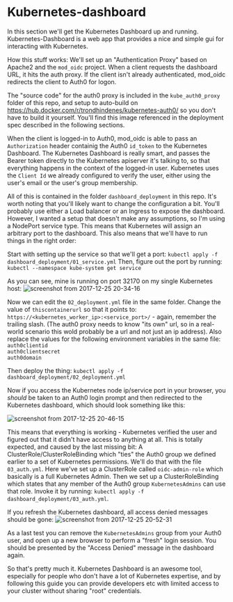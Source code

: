 # Kubernetes-dashboard

In this section we'll get the Kubernetes Dashboard up and running. Kubernetes-Dashboard is a web app that provides a nice and simple gui for interacting with Kubernetes.

How this stuff works:
We'll set up an "Authentication Proxy" based on Apache2 and the `mod_oidc` project. When a client requests the dashboard URL, it hits the auth proxy. If the client isn't already authenticated, mod_oidc redirects the client to Auth0 for logon.

The "source code" for the auth0 proxy is included in the `kube_auth0_proxy` folder of this repo, and setup to auto-build on https://hub.docker.com/r/trondhindenes/kubernetes-auth0/ so you don't have to build it yourself. You'll find this image referenced in the deployment spec described in the following sections.

When the client is logged-in to Auth0, mod_oidc is able to pass an `Authorization` header containig the Auth0 `id_token` to the Kubernetes Dashboard. The Kubernetes Dashboard is really smart, and passes the Bearer token directly to the Kubernetes apiserver it's talking to, so that everything happens in the context of the logged-in user. Kubernetes uses the `Client Id` we already configured to verify the user, either using the user's email or the user's group membership.

All of this is contained in the folder `dashboard_deployment` in this repo. 
It's worth noting that you'll likely want to change the configuration a bit. You'll probably use either a Load balancer or an Ingress to expose the dashboard. However, I wanted a setup that doesn't make any assumptions, so I'm using a NodePort service type. This means that Kubernetes will assign an arbitrary port to the dashboard. This also means that we'll have to run things in the right order:

Start with setting up the service so that we'll get a port:
`kubectl apply -f dashboard_deployment/01_service.yml`
Then, figure out the port by running:
`kubectl --namespace kube-system get service`

As you can see, mine is running on port 32170 on my single Kubernetes host:
![screenshot from 2017-12-25 20-34-16](https://user-images.githubusercontent.com/1747120/34342527-1e50ec6e-e9b3-11e7-92f1-68f1819b871f.png)

Now we can edit the `02_deployment.yml` file in the same folder. Change the value of `thiscontainerurl` so that it points to: `https://<kubernetes_worker_ip>:<service_port>/` - again, remember the trailing slash. (The auth0 proxy needs to know "its own" url, so in a real-world scenario this wold probably be a url and not just an ip address). Also replace the values for the following environment variables in the same file:   
`auth0clientid`   
`auth0clientsecret`   
`auth0domain`   

Then deploy the thing:
`kubectl apply -f dashboard_deployment/02_deployment.yml`

Now if you access the Kubernetes node ip/service port in your browser, you _should_ be taken to an Auth0 login prompt and then redirected to the Kubernetes dashboard, which should look something like this:

![screenshot from 2017-12-25 20-46-15](https://user-images.githubusercontent.com/1747120/34342587-d58f0c98-e9b4-11e7-9570-ba3383361a53.png)

This means that everything is working - Kubernetes verified the user and figured out that it didn't have access to anything at all. This is totally expected, and caused by the last missing bit: A ClusterRole/ClusterRoleBinding which "ties" the Auth0 group we defined earlier to a set of Kubernetes permissions. We'll do that with the file `03_auth.yml`. Here we've set up a ClusterRole called `oidc-admin-role` which basically is a full Kubernetes Admin. Then we set up a ClusterRoleBinding which states that any member of the Auth0 group `KubernetesAdmins` can use that role.
Invoke it by running: `kubectl apply -f dashboard_deployment/03_auth.yml`.

If you refresh the Kubernetes dashboard, all access denied messages should be gone:
![screenshot from 2017-12-25 20-52-31](https://user-images.githubusercontent.com/1747120/34342602-9c32067a-e9b5-11e7-8bfd-24fa15fd1d82.png)

As a last test you can remove the `KubernetesAdmins` group from your Auth0 user, and open up a new browser to perform a "fresh" login session. You should be presented by the "Access Denied" message in the dashboard again.

So that's pretty much it. Kubernetes Dashboard is an awesome tool, especially for people who don't have a lot of Kubernetes expertise, and by following this guide you can provide developers etc with limited access to your cluster without sharing "root" credentials.